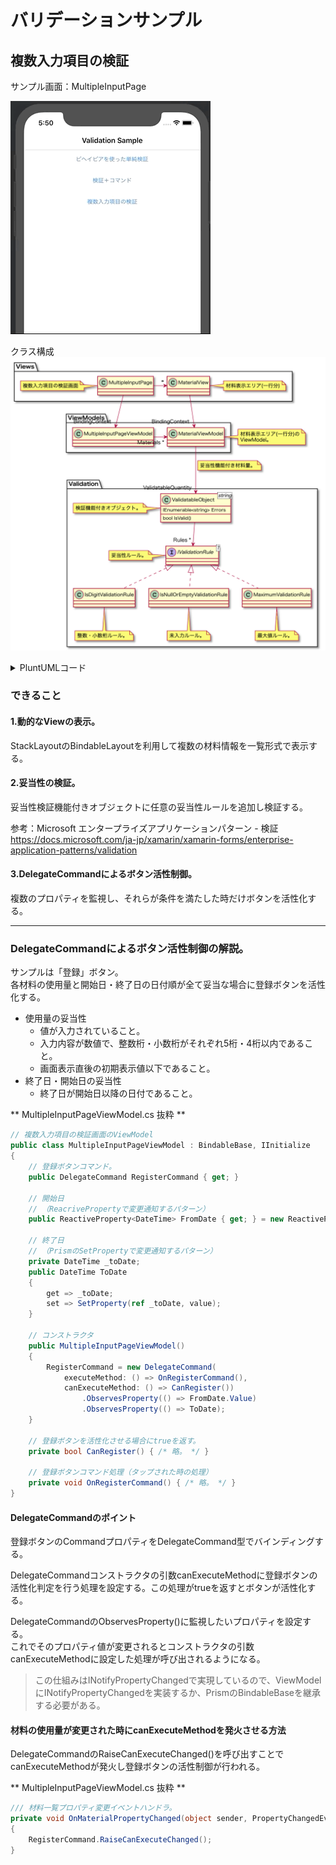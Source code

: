 # バリデーションサンプル

## 複数入力項目の検証

サンプル画面：MultipleInputPage

![動作GIF](Images/MultipleInputPage.gif)


クラス構成
![クラス構成](Images/MultipleInputPageClasses.png)

<details>
<summary>PluntUMLコード</summary>

```plantuml
'left to right direction

namespace Views{
    class MultipleInputPage{}
    note left of Views.MultipleInputPage : 複数入力項目の検証画面
    
    class MaterialView{}
    note right of Views.MaterialView : 材料表示エリア(一行分)

    MultipleInputPage -r-> "*" MaterialView
}

namespace ViewModels{
    class MultipleInputPageViewModel{}
    class MaterialViewModel{}

    MultipleInputPageViewModel -r-> "Materials *" MaterialViewModel
}

note right of ViewModels.MaterialViewModel : 材料表示エリア(一行分)の\nViewModel。
namespace Validation{
    class ValidatableObject<string>{
        bool IsValid()
        IEnumerable<string> Errors
    }
    note left : 検証機能付きオブジェクト。
    interface IValidationRule<T>{}
    note left : 妥当性ルール。

    ValidatableObject --> "Rules *" IValidationRule

    class IsDigitValidationRule
    note bottom : 整数・小数桁ルール。
    IsDigitValidationRule .u.|> IValidationRule

    class IsNullOrEmptyValidationRule
    note bottom : 未入力ルール。
    IsNullOrEmptyValidationRule .u.|> IValidationRule

    class MaximumValidationRule
    note bottom : 最大値ルール。
    MaximumValidationRule .u.|> IValidationRule
}

Views.MultipleInputPage --> "BindingContext" ViewModels.MultipleInputPageViewModel

Views.MaterialView --> "BindingContext" ViewModels.MaterialViewModel

ViewModels.MaterialViewModel --> "ValidatableQuantity" Validation.ValidatableObject
note on link 
    妥当性機能付き材料量。
end note
```
</details>

### できること
#### 1.動的なViewの表示。

StackLayoutのBindableLayoutを利用して複数の材料情報を一覧形式で表示する。

#### 2.妥当性の検証。

妥当性検証機能付きオブジェクトに任意の妥当性ルールを追加し検証する。

参考：Microsoft エンタープライズアプリケーションパターン - 検証
https://docs.microsoft.com/ja-jp/xamarin/xamarin-forms/enterprise-application-patterns/validation

#### 3.DelegateCommandによるボタン活性制御。

複数のプロパティを監視し、それらが条件を満たした時だけボタンを活性化する。

---
### DelegateCommandによるボタン活性制御の解説。

サンプルは「登録」ボタン。<br>
各材料の使用量と開始日・終了日の日付順が全て妥当な場合に登録ボタンを活性化する。

* 使用量の妥当性
    * 値が入力されていること。
    * 入力内容が数値で、整数桁・小数桁がそれぞれ5桁・4桁以内であること。
    * 画面表示直後の初期表示値以下であること。
* 終了日・開始日の妥当性
    * 終了日が開始日以降の日付であること。

** MultipleInputPageViewModel.cs 抜粋 **
```C#
// 複数入力項目の検証画面のViewModel
public class MultipleInputPageViewModel : BindableBase, IInitialize
{
    // 登録ボタンコマンド。
    public DelegateCommand RegisterCommand { get; }

    // 開始日
    // （ReacrivePropertyで変更通知するパターン）
    public ReactiveProperty<DateTime> FromDate { get; } = new ReactiveProperty<DateTime>();

    // 終了日
    // （PrismのSetPropertyで変更通知するパターン）
    private DateTime _toDate;
    public DateTime ToDate
    {
        get => _toDate;
        set => SetProperty(ref _toDate, value);
    }

    // コンストラクタ
    public MultipleInputPageViewModel()
    {
        RegisterCommand = new DelegateCommand(
            executeMethod: () => OnRegisterCommand(),
            canExecuteMethod: () => CanRegister())
                .ObservesProperty(() => FromDate.Value)
                .ObservesProperty(() => ToDate);
    }

    // 登録ボタンを活性化させる場合にtrueを返す。
    private bool CanRegister() { /* 略。 */ }

    // 登録ボタンコマンド処理（タップされた時の処理）
    private void OnRegisterCommand() { /* 略。 */ }
}
```

#### DelegateCommandのポイント

登録ボタンのCommandプロパティをDelegateCommand型でバインディングする。

DelegateCommandコンストラクタの引数canExecuteMethodに登録ボタンの活性化判定を行う処理を設定する。この処理がtrueを返すとボタンが活性化する。

DelegateCommandのObservesProperty()に監視したいプロパティを設定する。<br>
これでそのプロパティ値が変更されるとコンストラクタの引数canExecuteMethodに設定した処理が呼び出されるようになる。<br>

> この仕組みはINotifyPropertyChangedで実現しているので、ViewModelにINotifyPropertyChangedを実装するか、PrismのBindableBaseを継承する必要がある。

#### 材料の使用量が変更された時にcanExecuteMethodを発火させる方法

DelegateCommandのRaiseCanExecuteChanged()を呼び出すことでcanExecuteMethodが発火し登録ボタンの活性制御が行われる。

** MultipleInputPageViewModel.cs 抜粋 **
```C#
/// 材料一覧プロパティ変更イベントハンドラ。
private void OnMaterialPropertyChanged(object sender, PropertyChangedEventArgs e)
{
    RegisterCommand.RaiseCanExecuteChanged();
}
```


